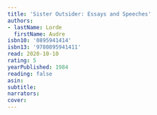 ```yaml
---
title: 'Sister Outsider: Essays and Speeches'
authors:
- lastName: Lorde
  firstName: Audre
isbn10: '0895941414'
isbn13: '9780895941411'
read: 2020-10-10
rating: 5
yearPublished: 1984
reading: false
asin:
subtitle:
narrators:
cover:
---
```

